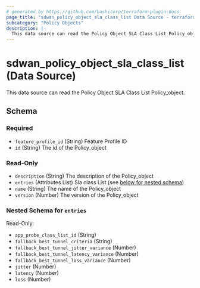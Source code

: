```yaml
---
# generated by https://github.com/hashicorp/terraform-plugin-docs
page_title: "sdwan_policy_object_sla_class_list Data Source - terraform-provider-sdwan"
subcategory: "Policy Objects"
description: |-
  This data source can read the Policy Object SLA Class List Policy_object.
---
```


# sdwan_policy_object_sla_class_list (Data Source)

This data source can read the Policy Object SLA Class List Policy_object.



<!-- schema generated by tfplugindocs -->
## Schema

### Required

- `feature_profile_id` (String) Feature Profile ID
- `id` (String) The id of the Policy_object

### Read-Only

- `description` (String) The description of the Policy_object
- `entries` (Attributes List) Sla class List (see [below for nested schema](#nestedatt--entries))
- `name` (String) The name of the Policy_object
- `version` (Number) The version of the Policy_object

<a id="nestedatt--entries"></a>
### Nested Schema for `entries`

Read-Only:

- `app_probe_class_list_id` (String)
- `fallback_best_tunnel_criteria` (String)
- `fallback_best_tunnel_jitter_variance` (Number)
- `fallback_best_tunnel_latency_variance` (Number)
- `fallback_best_tunnel_loss_variance` (Number)
- `jitter` (Number)
- `latency` (Number)
- `loss` (Number)
